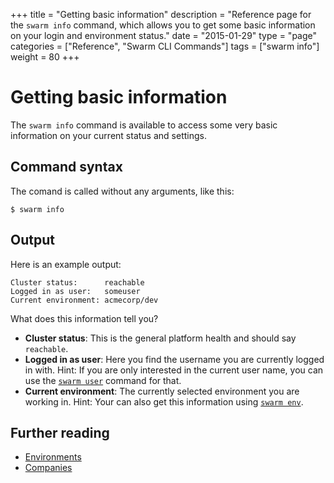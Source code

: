 +++
title = "Getting basic information"
description = "Reference page for the `swarm info` command, which allows you to get some basic information on your login and environment status."
date = "2015-01-29"
type = "page"
categories = ["Reference", "Swarm CLI Commands"]
tags = ["swarm info"]
weight = 80
+++

# Getting basic information

The `swarm info` command is available to access some very basic information on your current status and settings.

## Command syntax

The comand is called without any arguments, like this:

```nohighlight
$ swarm info
```

## Output

Here is an example output:

```nohighlight
Cluster status:      reachable
Logged in as user:   someuser
Current environment: acmecorp/dev
```

What does this information tell you?

* __Cluster status__: This is the general platform health and should say `reachable`.
* __Logged in as user__: Here you find the username you are currently logged in with. Hint: If you are only interested in the current user name, you can use the [`swarm user`](../user/) command for that.
* __Current environment__: The currently selected environment you are working in. Hint: Your can also get this information using [`swarm env`](../env/).

## Further reading

* [Environments](../env/)
* [Companies](../companies/)
